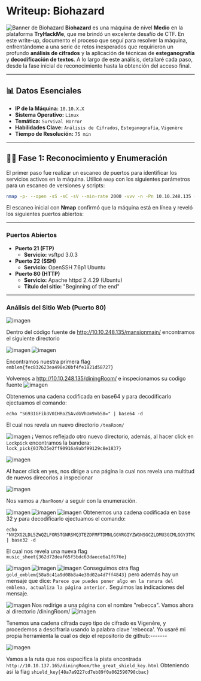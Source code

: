 # Writeup: Biohazard
![Banner de Biohazard](images/Banner.png)
**Biohazard** es una máquina de nivel **Medio** en la plataforma **TryHackMe**, que me brindó un excelente desafío de CTF. En este write-up, documento el proceso que seguí para resolver la máquina, enfrentándome a una serie de retos inesperados que requirieron un profundo **análisis de cifrados** y la aplicación de técnicas de **esteganografía** y **decodificación de textos**. A lo largo de este análisis, detallaré cada paso, desde la fase inicial de reconocimiento hasta la obtención del acceso final.

---

## 📊 Datos Esenciales

- **IP de la Máquina:** `10.10.X.X`
- **Sistema Operativo:** `Linux`
- **Temática:** `Survival Horror`
- **Habilidades Clave:** `Análisis de Cifrados`, `Esteganografía`, `Vigenère`
- **Tiempo de Resolución:** `75 min`
---

## 🕵️‍♂️ Fase 1: Reconocimiento y Enumeración

El primer paso fue realizar un escaneo de puertos para identificar los servicios activos en la máquina. Utilicé `nmap` con los siguientes parámetros para un escaneo de versiones y scripts:

```bash
nmap -p- --open -sS -sC -sV --min-rate 2000 -vvv -n -Pn 10.10.248.135 -oN escaneo
```

El escaneo inicial con **Nmap** confirmó que la máquina está en línea y reveló los siguientes puertos abiertos:

---

### Puertos Abiertos

  * **Puerto 21 (FTP)**
      * **Servicio:** vsftpd 3.0.3
  * **Puerto 22 (SSH)**
      * **Servicio:** OpenSSH 7.6p1 Ubuntu
  * **Puerto 80 (HTTP)**
      * **Servicio:** Apache httpd 2.4.29 (Ubuntu)
      * **Título del sitio:** "Beginning of the end"

---
### Análisis del Sitio Web (Puerto 80)
![imagen](images/1.png)

Dentro del código fuente de http://10.10.248.135/mansionmain/ encontramos el siguiente directorio

![imagen](images/2.png)
![imagen](images/3.png)

Encontramos nuestra primera flag `emblem{fec832623ea498e20bf4fe1821d58727}`

Volvemos a http://10.10.248.135/diningRoom/ e inspecionamos su codigo fuente
![imagen](images/4.png)

Obtenemos una cadena codificada en base64 y para decodificarlo ejectuamos el comando:
```
echo "SG93IGFib3V0IHRoZSAvdGVhUm9vbS8=" | base64 -d
```
 El cual nos revela un nuevo directorio `/teaRoom/`

 ![imagen](images/5.png)
¡
Vemos reflejado otro nuevo directorio, además, al hacer click en `Lockpick` encontramos la bandera: `lock_pick{037b35e2ff90916a9abf99129c8e1837}`

 ![imagen](images/6.png)

 Al hacer click en yes, nos dirige a una página la cual nos revela una multitud de nuevos direcorios a inspecionar

 ![imagen](images/7.png)

 Nos vamos a `/barRoom/` a seguir con la enumeración.
 
 ![imagen](images/8.png)
  ![imagen](images/9.png)
   ![imagen](images/10.png)
   Obtenemos una cadena codificada en base 32 y para decodificarlo ejectuamos el comando:
   ```
   echo "NV2XG2LDL5ZWQZLFOR5TGNRSMQ3TEZDFMFTDMNLGGVRGIYZWGNSGCZLDMU3GCMLGGY3TMZL5" | base32 -d
   ```
El cual nos revela una nueva flag `music_sheet{362d72deaf65f5bdc63daece6a1f676e}`

 ![imagen](images/11.png)
  ![imagen](images/12.png)
   ![imagen](images/13.png)
   Conseguimos otra flag `gold_emblem{58a8c41a9d08b8a4e38d02a4d7ff4843}` pero además hay un mensaje que dice: 
`Parece que puedes poner algo en la ranura del emblema, actualiza la página anterior.`
Seguimos las indicaciones del mensaje.

  ![imagen](images/14.png)
Nos redirige a una página con el nombre "rebecca".
Vamos ahora al directorio /diningRoom/
![imagen](images/15.png)

Tenemos una cadena cifrada cuyo tipo de cifrado es Vigenère, y procedemos a descifrarla usando la palabra clave 'rebecca'.
Yo usaré mi propia herramienta la cual os dejo el repositorio de github:-------

![imagen](images/16.png)

Vamos a la ruta que nos especifica la pista encontrada `http://10.10.137.165/diningRoom/the_great_shield_key.html`
Obteniendo así la flag `shield_key{48a7a9227cd7eb89f0a062590798cbac}`
